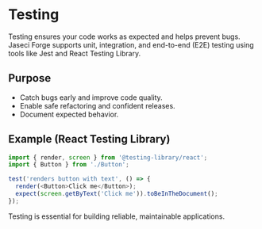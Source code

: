 # Testing

Testing ensures your code works as expected and helps prevent bugs. Jaseci Forge supports unit, integration, and end-to-end (E2E) testing using tools like Jest and React Testing Library.

## Purpose
- Catch bugs early and improve code quality.
- Enable safe refactoring and confident releases.
- Document expected behavior.

## Example (React Testing Library)
```js
import { render, screen } from '@testing-library/react';
import { Button } from './Button';

test('renders button with text', () => {
  render(<Button>Click me</Button>);
  expect(screen.getByText('Click me')).toBeInTheDocument();
});
```

Testing is essential for building reliable, maintainable applications. 